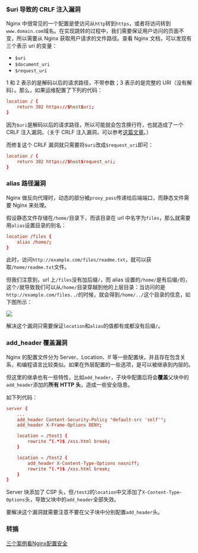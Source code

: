 ### $uri 导致的 CRLF 注入漏洞

Nginx 中很常见的一个配置是使访问从`http`转到`https`，或者将访问转到`www.domain.com`域名。在实现跳转的过程中，我们需要保证用户访问的页面不变，所以需要从 Nginx 获取用户请求的文件路径。查看 Nginx 文档，可以发现有三个表示 uri 的变量：

* `$uri`
* `$document_uri`
* `$request_uri`

1 和 2 表示的是解码以后的请求路径，不带参数；3 表示的是完整的 URI（没有解码）。那么，如果运维配置了下列的代码：

```conf
location / {
    return 302 https://$host$uri;
}
```

因为`$uri`是解码以后的请求路径，所以可能就会包含换行符，也就造成了一个 CRLF 注入漏洞。（关于 CRLF 注入漏洞，可以参考[这篇文章](https://www.leavesongs.com/PENETRATION/Sina-CRLF-Injection.html)。）

而修复这个 CRLF 漏洞就只需要将`$uri`改成`$request_uri`即可：

```conf
location / {
    return 302 https://$host$request_uri;
}
```

### alias 路径漏洞

Nginx 做反向代理时，动态的部分被`proxy_pass`传递给后端端口，而静态文件需要 Nginx 来处理。

假设静态文件存储在`/home/`目录下，而该目录在 url 中名字为`files`，那么就需要用`alias`设置目录的别名：

```conf
location /files {
    alias /home/;
}
```

此时，访问`http://example.com/files/readme.txt`，就可以获取`/home/readme.txt`文件。

但我们注意到，url 上`/files`没有加后缀`/`，而 alias 设置的`/home/`是有后缀`/`的，这个`/`就导致我们可以从`/home/`目录穿越到他的上层目录：当访问的是`http://example.com/files../`的时候，就会得到`/home/../`这个目录的信息，如下图所示：

![](http://7xkt52.com1.z0.glb.clouddn.com/markdown/1497578867340.png)

解决这个漏洞只需要保证`location`和`alias`的值都有或都没有后缀`/`。

### add_header 覆盖漏洞

Nginx 的配置文件分为 Server、Location、If 等一些配置块，并且存在包含关系，和编程语言比较类似。如果在外层配置的一些选项，是可以被继承到内层的。

但这里的继承也有一些特性，比如`add_header`，子块中配置后将会**覆盖**父块中的`add_header`添加的**所有 HTTP 头**，造成一些安全隐患。

如下列代码：

```conf
server {
    ...
    add_header Content-Security-Policy "default-src 'self'";
    add_header X-Frame-Options DENY;

    location = /test1 {
        rewrite ^(.*)$ /xss.html break;
    }

    location = /test2 {
        add_header X-Content-Type-Options nosniff;
        rewrite ^(.*)$ /xss.html break;
    }
}
```

Server 块添加了 CSP 头，但`/test2`的`location`中又添加了`X-Content-Type-Options`头，导致父块中的`add_header`全部失效。

要解决这个漏洞就需要注意不要在父子块中分别配置`add_header`头。


### 转摘

[三个案例看Nginx配置安全](https://www.leavesongs.com/PENETRATION/nginx-insecure-configuration.html)

